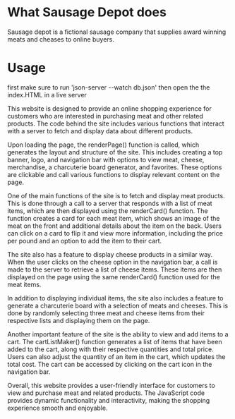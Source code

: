 # What Sausage Depot does
Sausage depot is a fictional sausage company that supplies award winning meats and cheases to online buyers.

# Usage

first make sure to run 'json-server --watch db.json'
then open the the index.HTML in a live server

This website is designed to provide an online shopping experience for customers who are interested in purchasing meat and other related products. The code behind the site includes various functions that interact with a server to fetch and display data about different products.

Upon loading the page, the renderPage() function is called, which generates the layout and structure of the site. This includes creating a top banner, logo, and navigation bar with options to view meat, cheese, merchandise, a charcuterie board generator, and favorites. These options are clickable and call various functions to display relevant content on the page.

One of the main functions of the site is to fetch and display meat products. This is done through a call to a server that responds with a list of meat items, which are then displayed using the renderCard() function. The function creates a card for each meat item, which shows an image of the meat on the front and additional details about the item on the back. Users can click on a card to flip it and view more information, including the price per pound and an option to add the item to their cart.

The site also has a feature to display cheese products in a similar way. When the user clicks on the cheese option in the navigation bar, a call is made to the server to retrieve a list of cheese items. These items are then displayed on the page using the same renderCard() function used for the meat items.

In addition to displaying individual items, the site also includes a feature to generate a charcuterie board with a selection of meats and cheeses. This is done by randomly selecting three meat and cheese items from their respective lists and displaying them on the page.

Another important feature of the site is the ability to view and add items to a cart. The cartListMaker() function generates a list of items that have been added to the cart, along with their respective quantities and total price. Users can also adjust the quantity of an item in the cart, which updates the total cost. The cart can be accessed by clicking on the cart icon in the navigation bar.

Overall, this website provides a user-friendly interface for customers to view and purchase meat and related products. The JavaScript code provides dynamic functionality and interactivity, making the shopping experience smooth and enjoyable.
